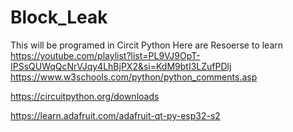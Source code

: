 # Block_Leak
This will be programed in Circit Python 
Here are Resoerse to learn
https://youtube.com/playlist?list=PL9VJ9OpT-IPSsQUWqQcNrVJqy4LhBjPX2&si=KdM9btI3LZufPDlj
https://www.w3schools.com/python/python_comments.asp


https://circuitpython.org/downloads

https://learn.adafruit.com/adafruit-qt-py-esp32-s2
